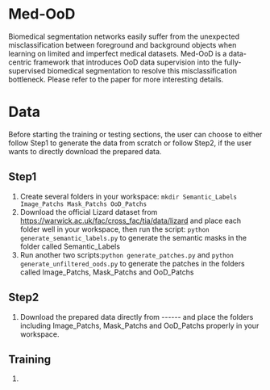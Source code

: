 # Med-OoD
Biomedical segmentation networks easily suffer from the unexpected misclassification between foreground and background objects when learning on limited and imperfect medical datasets. Med-OoD is a data-centric framework that introduces OoD data supervision into the fully-supervised biomedical segmentation to resolve this misclassification bottleneck. Please refer to the paper for more interesting details. 

# Data
Before starting the training or testing sections, the user can choose to either follow Step1 to generate the data from scratch or follow Step2, if the user wants to directly download the prepared data.
## Step1
1. Create several folders in your workspace:
```mkdir Semantic_Labels Image_Patchs Mask_Patchs OoD_Patchs```
2. Download the official Lizard dataset from https://warwick.ac.uk/fac/cross_fac/tia/data/lizard and place each folder well in your workspace, then run the script: ```python generate_semantic_labels.py``` to generate the semantic masks in the folder called Semantic_Labels
3. Run another two scripts:```python generate_patches.py``` and ```python generate_unfiltered_oods.py``` to generate the patches in the folders called Image_Patchs, Mask_Patchs and OoD_Patchs 
## Step2
1. Download the prepared data directly from ------ and place the folders including Image_Patchs, Mask_Patchs and OoD_Patchs properly in your workspace. 
## Training
1. 

